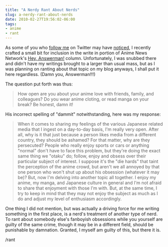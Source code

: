 ```yaml
---
title: "A Nerdy Rant About Nerds"
slug: a-nerdy-rant-about-nerds
date: 2010-02-27T19:56:02-06:00
tags:
- anime
- rant
---
```

As some of you who [follow me](http://twitter.com/dxprog) on Twitter may have [noticed](http://twitter.com/dxprog/status/9488096354), I recently crafted a small bit for inclusion in the write in portion of Anime News Network's [Hey, Answerman!](http://www.animenewsnetwork.com/answerman) column. Unfortunately, I was snubbed there and didn't have my writings brought to a larger than usual mass, but as I was planning on ranting about that topic on my blog anyways, I shall put it here regardless. (Damn you, Answerman!!!)

The question put forth was thus:
> How open are you about your anime love with friends, family, and colleagues? Do you wear anime cloting, or read manga on your break? Be honest, damn it!

His incorrect spelling of "dammit" notwithstanding, here was my response:

> When it comes to sharing my feelings of the various Japanese related media that I ingest on a day-to-day basis, I'm really very open. After all, why is it that just because a person likes media from a different country, they should be ashamed? For that matter, why are they persecuted? People who really enjoy sports or cars or anything "normal" don't have to face this problem, but they're doing the exact same thing we "otaku" do; follow, enjoy and obsess over their particular subject of interest. I suppose it's the "die hards" that taint the perception of the anime crowd, but aren't we all annoyed by that one person who won't shut up about his obsession (whatever it may be)? But, now I'm delving into another topic all together.
> I enjoy my anime, my manga, and Japanese culture in general and I'm not afraid to share that enjoyment with those I'm with. But, at the same time, I try to keep in mind that they may not enjoy the subject as much as I do and adjust my level of enthusiasm accordingly.

One thing I did not mention, but was actually a driving force for me writing something in the first place, is a nerd's treatment of another type of nerd. To rant about somebody else's fanboyish obsessions while you yourself are guilty of the same crime, though it may be in a different field, should be punishable by damnation. Granted, I myself am guilty of this, but there it is.

/rant
